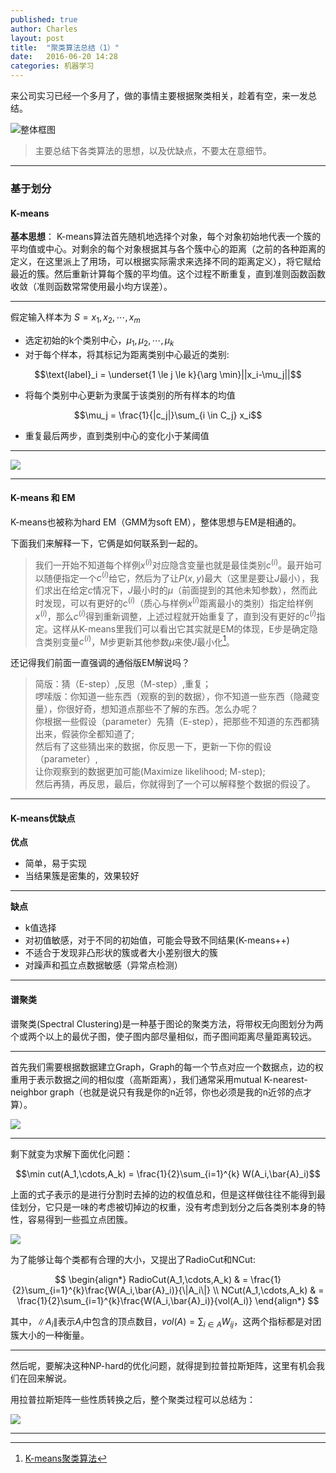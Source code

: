 ```yaml
---
published: true
author: Charles
layout: post
title:  "聚类算法总结（1）"
date:   2016-06-20 14:28
categories: 机器学习
---
```


来公司实习已经一个多月了，做的事情主要根据聚类相关，趁着有空，来一发总结。

![整体框图][5]

> 主要总结下各类算法的思想，以及优缺点，不要太在意细节。

---

### 基于划分

#### K-means

**基本思想**： K-means算法首先随机地选择个对象，每个对象初始地代表一个簇的平均值或中心。对剩余的每个对象根据其与各个簇中心的距离（之前的各种距离的定义，在这里派上了用场，可以根据实际需求来选择不同的距离定义），将它赋给最近的簇。然后重新计算每个簇的平均值。这个过程不断重复，直到准则函数函数收敛（准则函数常常使用最小均方误差）。

---

假定输入样本为 $S = x_1,x_2,\cdots,x_m$

- 选定初始的k个类别中心，$\mu_1,\mu_2,\cdots,\mu_k$
- 对于每个样本，将其标记为距离类别中心最近的类别:

$$\text{label}_i = \underset{1 \le j \le k}{\arg \min}||x_i-\mu_j||$$

- 将每个类别中心更新为隶属于该类别的所有样本的均值

$$\mu_j = \frac{1}{|c_j|}\sum_{i \in C_j} x_i$$

- 重复最后两步，直到类别中心的变化小于某阈值

---

![][1]

---

#### K-means 和 EM

K-means也被称为hard EM（GMM为soft EM），整体思想与EM是相通的。

下面我们来解释一下，它俩是如何联系到一起的。

> 我们一开始不知道每个样例$x^{(i)}$对应隐含变量也就是最佳类别$c^{(i)}$。最开始可以随便指定一个$c^{(i)}$给它，然后为了让$P(x,y)$最大（这里是要让$J$最小），我们求出在给定$c$情况下，$J$最小时的$\mu$（前面提到的其他未知参数），然而此时发现，可以有更好的$c^{(i)}$（质心与样例$x^{(i)}$距离最小的类别）指定给样例$x^{(i)}$，那么$c^{(i)}$得到重新调整，上述过程就开始重复了，直到没有更好的$c^{(i)}$指定。这样从K-means里我们可以看出它其实就是EM的体现，E步是确定隐含类别变量$c^{(i)}$，M步更新其他参数$\mu$来使$J$最小化[^3]。

还记得我们前面一直强调的通俗版EM解说吗？

> 简版：猜（E-step）,反思（M-step）,重复；   
啰嗦版：你知道一些东西（观察的到的数据），你不知道一些东西（隐藏变量），你很好奇，想知道点那些不了解的东西。怎么办呢？     
你根据一些假设（parameter）先猜（E-step），把那些不知道的东西都猜出来，假装你全都知道了;      
然后有了这些猜出来的数据，你反思一下，更新一下你的假设（parameter）,   
让你观察到的数据更加可能(Maximize likelihood; M-step);    
然后再猜，再反思，最后，你就得到了一个可以解释整个数据的假设了。    

---

#### K-means优缺点

**优点**

- 简单，易于实现
- 当结果簇是密集的，效果较好

---

**缺点**

- k值选择
- 对初值敏感，对于不同的初始值，可能会导致不同结果(K-means++)
- 不适合于发现非凸形状的簇或者大小差别很大的簇
- 对躁声和孤立点数据敏感（异常点检测）

---

#### 谱聚类

谱聚类(Spectral Clustering)是一种基于图论的聚类方法，将带权无向图划分为两个或两个以上的最优子图，使子图内部尽量相似，而子图间距离尽量距离较远。

---

首先我们需要根据数据建立Graph，Graph的每一个节点对应一个数据点，边的权重用于表示数据之间的相似度（高斯距离），我们通常采用mutual K-nearest-neighbor graph（也就是说只有我是你的n近邻，你也必须是我的n近邻的点才算）。

![][6]

---

剩下就变为求解下面优化问题：

$$\min cut(A_1,\cdots,A_k) = \frac{1}{2}\sum_{i=1}^{k} W(A_i,\bar{A}_i)$$

上面的式子表示的是进行分割时去掉的边的权值总和，但是这样做往往不能得到最佳划分，它只是一味的考虑被切掉边的权重，没有考虑到划分之后各类别本身的特性，容易得到一些孤立点团簇。

![][7]

为了能够让每个类都有合理的大小，又提出了RadioCut和NCut:

$$
\begin{align*}
RadioCut(A_1,\cdots,A_k) & = \frac{1}{2}\sum_{i=1}^{k}\frac{W(A_i,\bar{A}_i)}{\|A_i\|}  \\
NCut(A_1,\cdots,A_k) & = \frac{1}{2}\sum_{i=1}^{k}\frac{W(A_i,\bar{A}_i)}{vol(A_i)}
\end{align*}
$$

其中，$\|A_i\|$表示$A_i$中包含的顶点数目，$vol(A)=\sum_{i \in A}W_{ij}$，这两个指标都是对团簇大小的一种衡量。

---

然后呢，要解决这种NP-hard的优化问题，就得提到拉普拉斯矩阵，这里有机会我们在回来解说。

用拉普拉斯矩阵一些性质转换之后，整个聚类过程可以总结为：



![][8]

---

[1]:http://7xjbdi.com1.z0.glb.clouddn.com/kmeans_2.png
[2]:http://7xjbdi.com1.z0.glb.clouddn.com/hierarchical-clustering-agnes-diana.png
[3]:http://7xjbdi.com1.z0.glb.clouddn.com/2000px-DBSCAN-Illustration.svg.png
[4]:http://7xjbdi.com1.z0.glb.clouddn.com/delta_density_peak.png
[5]:http://7xjbdi.com1.z0.glb.clouddn.com/%E8%81%9A%E7%B1%BB%E7%AE%97%E6%B3%95.png
[6]:http://7xjbdi.com1.z0.glb.clouddn.com/mknngraph.png?imageView2/2/w/400
[7]:http://7xjbdi.com1.z0.glb.clouddn.com/smallest_cut.png?imageView2/2/w/350
[8]:http://7xjbdi.com1.z0.glb.clouddn.com/sp_cluster.png?imageView2/2/w/500

[^1]: [聚类方法](https://www.zybuluo.com/frank-shaw/note/117235)
[^2]: [聚类算法初探（五）DBSCAN](http://blog.csdn.net/itplus/article/details/10088625)
[^3]: [K-means聚类算法](http://www.cnblogs.com/jerrylead/archive/2011/04/06/2006910.html)
